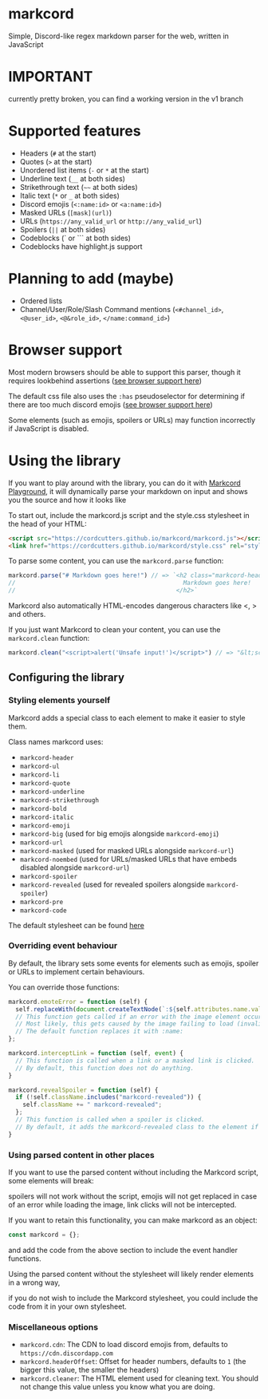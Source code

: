 # markcord
Simple, Discord-like regex markdown parser for the web, written in JavaScript
# IMPORTANT
currently pretty broken, you can find a working version in the v1 branch

# Supported features
- Headers (`#` at the start)
- Quotes (`>` at the start)
- Unordered list items (`-` or `*` at the start)
- Underline text (`__` at both sides)
- Strikethrough text (`~~` at both sides)
- Italic text (`*` or `_` at both sides)
- Discord emojis (`<:name:id>` or `<a:name:id>`)
- Masked URLs (`[mask](url)`)
- URLs (`https://any_valid_url` or `http://any_valid_url`)
- Spoilers (`||` at both sides)
- Codeblocks (\` or \`\`\` at both sides)
- Codeblocks have highlight.js support

# Planning to add (maybe)
- Ordered lists
- Channel/User/Role/Slash Command mentions (`<#channel_id>`, `<@user_id>`, `<@&role_id>`, `</name:command_id>`)

# Browser support
Most modern browsers should be able to support this parser, though it requires lookbehind assertions ([see browser support here](https://caniuse.com/js-regexp-lookbehind))

The default css file also uses the `:has` pseudoselector for determining if there are too much discord emojis ([see browser support here](https://caniuse.com/css-has))

Some elements (such as emojis, spoilers or URLs) may function incorrectly if JavaScript is disabled.

# Using the library
If you want to play around with the library, you can do it with [Markcord Playground](https://cordcutters.github.io/markcord/), it will dynamically parse your markdown on input and shows you the source and how it looks like

To start out, include the markcord.js script and the style.css stylesheet in the head of your HTML:
```html
<script src="https://cordcutters.github.io/markcord/markcord.js"></script>
<link href="https://cordcutters.github.io/markcord/style.css" rel="stylesheet" type="text/css" />
```
To parse some content, you can use the `markcord.parse` function:
```javascript
markcord.parse("# Markdown goes here!") // => `<h2 class="markcord-header">
//                                               Markdown goes here!
//                                             </h2>`
```
Markcord also automatically HTML-encodes dangerous characters like <, > and others.

If you just want Markcord to clean your content, you can use the `markcord.clean` function:
```javascript
markcord.clean("<script>alert('Unsafe input!')</script>") // => "&lt;script&gt;alert('Unsafe input!')&lt;/script&gt;"
```

## Configuring the library
### Styling elements yourself
Markcord adds a special class to each element to make it easier to style them.

Class names markcord uses:
- `markcord-header`
- `markcord-ul`
- `markcord-li`
- `markcord-quote`
- `markcord-underline`
- `markcord-strikethrough`
- `markcord-bold`
- `markcord-italic`
- `markcord-emoji`
- `markcord-big` (used for big emojis alongside `markcord-emoji`)
- `markcord-url`
- `markcord-masked` (used for masked URLs alongside `markcord-url`)
- `markcord-noembed` (used for URLs/masked URLs that have embeds disabled alongside `markcord-url`)
- `markcord-spoiler`
- `markcord-revealed` (used for revealed spoilers alongside `markcord-spoiler`)
- `markcord-pre`
- `markcord-code`

The default stylesheet can be found [here](https://github.com/cordcutters/markcord/blob/v2/style.css)
### Overriding event behaviour
By default, the library sets some events for elements such as emojis, spoiler or URLs to implement certain behaviours.

You can override those functions:
```javascript
markcord.emoteError = function (self) {
  self.replaceWith(document.createTextNode(`:${self.attributes.name.value}:`));
  // This function gets called if an error with the image element occurs.
  // Most likely, this gets caused by the image failing to load (invalid emoji id provided)
  // The default function replaces it with :name:
};

markcord.interceptLink = function (self, event) {
  // This function is called when a link or a masked link is clicked.
  // By default, this function does not do anything.
}

markcord.revealSpoiler = function (self) {
  if (!self.className.includes("markcord-revealed")) {
    self.className += " markcord-revealed";
  };
  // This function is called when a spoiler is clicked.
  // By default, it adds the markcord-revealed class to the element if it does not have it.
}
```

### Using parsed content in other places
If you want to use the parsed content without including the Markcord script, some elements will break:

spoilers will not work without the script, emojis will not get replaced in case of an error while loading the image, link clicks will not be intercepted.

If you want to retain this functionality, you can make markcord as an object:
```javascript
const markcord = {};
```
and add the code from the above section to include the event handler functions.


Using the parsed content without the stylesheet will likely render elements in a wrong way,

if you do not wish to include the Markcord stylesheet, you could include the code from it in your own stylesheet.

### Miscellaneous options
- `markcord.cdn`: The CDN to load discord emojis from, defaults to `https://cdn.discordapp.com`
- `markcord.headerOffset`: Offset for header numbers, defaults to `1` (the bigger this value, the smaller the headers)
- `markcord.cleaner`: The HTML element used for cleaning text. You should not change this value unless you know what you are doing.
